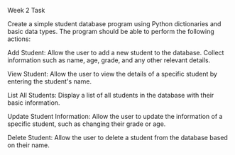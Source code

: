 Week 2 Task

Create a simple student database program using Python dictionaries and basic data types. The program should be able to perform the following actions:

Add Student: Allow the user to add a new student to the database. Collect information such as name, age, grade, and any other relevant details.

View Student: Allow the user to view the details of a specific student by entering the student's name.

List All Students: Display a list of all students in the database with their basic information.

Update Student Information: Allow the user to update the information of a specific student, such as changing their grade or age.

Delete Student: Allow the user to delete a student from the database based on their name.

